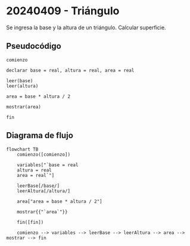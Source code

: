 # 20240409 - Triángulo
Se ingresa la base y la altura de un triángulo. Calcular superficie.
## Pseudocódigo
```
comienzo

declarar base = real, altura = real, area = real

leer(base)
leer(altura)

area = base * altura / 2

mostrar(area)

fin
```

## Diagrama de flujo
```mermaid
flowchart TB
	comienzo([comienzo])

	variables["`base = real
	altura = real
	area = real`"]

	leerBase[/base/]
	leerAltura[/altura/]

	area["area = base * altura / 2"]

	mostrar{{"`area`"}}
	
	fin([fin])

	comienzo --> variables --> leerBase --> leerAltura --> area --> mostrar --> fin
```